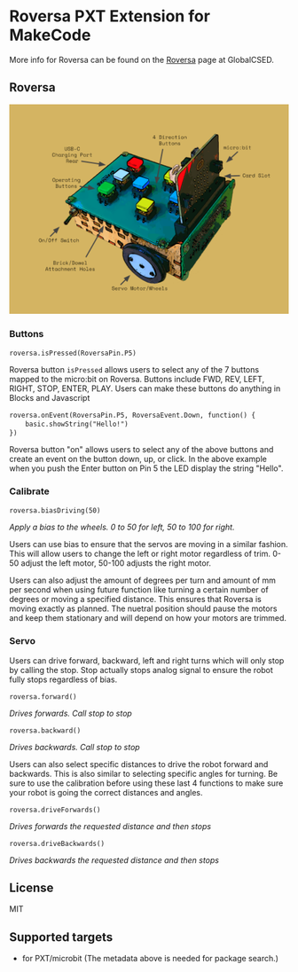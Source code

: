 # Roversa PXT Extension for MakeCode
More info for Roversa can be found on the [Roversa](https://www.globalcsed.org/tools.html) page at GlobalCSED.

## Roversa

![roversa v2.1](https://github.com/GlobalCSEd/roversa/blob/main/RAW_PICS/roversa%20v2.2-Getting%20Started%20GuideBCKGND.png?raw=true)

### Buttons

```block
roversa.isPressed(RoversaPin.P5)
```

Roversa button `isPressed` allows users to select any of the 7 buttons mapped to the micro:bit on Roversa. Buttons include FWD, REV, LEFT, RIGHT, STOP, ENTER, PLAY. Users can make these buttons do anything in Blocks and Javascript

```block
roversa.onEvent(RoversaPin.P5, RoversaEvent.Down, function() {
    basic.showString("Hello!")
})
```

Roversa button "on" allows users to select any of the above buttons and create an event on the button down, up, or click. In the above example when you push the Enter button on Pin 5 the LED display the string "Hello".

### Calibrate

```block
roversa.biasDriving(50)
```
*Apply a bias to the wheels. 0 to 50 for left, 50 to 100 for right.*

Users can use bias to ensure that the servos are moving in a similar fashion. This will allow users to change the left or right motor regardless of trim. 0-50 adjust the left motor, 50-100 adjusts the right motor.

Users can also adjust the amount of degrees per turn and amount of mm per second when using future function like turning a certain number of degrees or moving a specified distance. This ensures that Roversa is moving exactly as planned. The nuetral position should pause the motors and keep them stationary and will depend on how your motors are trimmed. 

### Servo

Users can drive forward, backward, left and right turns which will only stop by calling the stop. Stop actually stops analog signal to ensure the robot fully stops regardless of bias.
```block
roversa.forward()
```
*Drives forwards. Call stop to stop*
```block
roversa.backward()
```
*Drives backwards. Call stop to stop*

Users can also select specific distances to drive the robot forward and backwards. This is also similar to selecting specific angles for turning. Be sure to use the calibration before using these last 4 functions to make sure your robot is going the correct distances and angles. 

```block
roversa.driveForwards()
```
*Drives forwards the requested distance and then stops*
```block
roversa.driveBackwards()
```
*Drives backwards the requested distance and then stops*

## License

MIT

## Supported targets

* for PXT/microbit
(The metadata above is needed for package search.)
